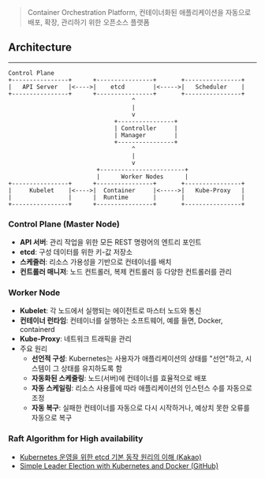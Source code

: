 >Container Orchestration Platform, 컨테이너화된 애플리케이션을 자동으로 배포, 확장, 관리하기 위한 오픈소스 플랫폼

## Architecture
---
```
Control Plane
+----------------+      +----------------+       +----------------+
|   API Server   |<---->|    etcd        |<----->|   Scheduler    |
+----------------+      +----------------+       +----------------+
                                   ^
                                   |
                                   v
                              +----------------+
                              | Controller     |
                              | Manager        |
                              +----------------+
                                   ^
                                   |
                                   v
                         +------------------------+
                         |      Worker Nodes      |
+----------------+      +----------------+       +----------------+
|     Kubelet    |<---->|  Container     |<----->|   Kube-Proxy   |
|                |      |  Runtime       |       |                |
+----------------+      +----------------+       +----------------+
```
### Control Plane (Master Node)
- **API 서버**: 관리 작업을 위한 모든 REST 명령어의 엔트리 포인트
- **etcd**: 구성 데이터를 위한 키-값 저장소
- **스케줄러**: 리소스 가용성을 기반으로 컨테이너를 배치
- **컨트롤러 매니저**: 노드 컨트롤러, 복제 컨트롤러 등 다양한 컨트롤러를 관리
### Worker Node
- **Kubelet**: 각 노드에서 실행되는 에이전트로 마스터 노드와 통신
- **컨테이너 런타임**: 컨테이너를 실행하는 소프트웨어, 예를 들면, Docker, containerd
- **Kube-Proxy**: 네트워크 트래픽을 관리
- 주요 원리
    - **선언적 구성**: Kubernetes는 사용자가 애플리케이션의 상태를 "선언"하고, 시스템이 그 상태를 유지하도록 함
    - **자동화된 스케줄링**: 노드(서버)에 컨테이너를 효율적으로 배포
    - **자동 스케일링**: 리소스 사용률에 따라 애플리케이션의 인스턴스 수를 자동으로 조정
    - **자동 복구**: 실패한 컨테이너를 자동으로 다시 시작하거나, 예상치 못한 오류를 자동으로 복구
### Raft Algorithm for High availability
- [Kubernetes 운영을 위한 etcd 기본 동작 원리의 이해 (Kakao)](https://tech.kakao.com/2021/12/20/kubernetes-etcd/)
- [Simple Leader Election with Kubernetes and Docker (GitHub)](https://github.com/kubernetes-retired/contrib/tree/master/election)